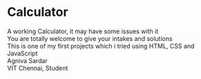 # Calculator

 A working Calculator, it may have some issues with it
 <br>
 You are totally welcome to give your intakes and solutions
 <br>
 This is one of my first projects which i tried using HTML, CSS and JavaScript
 <br>
 Agniva Sardar
 <br>
 VIT Chennai, Student
